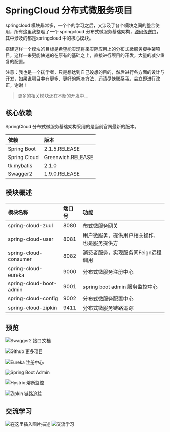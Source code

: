 # SpringCloud 分布式微服务项目

springcloud 模块非常多，一个个的学习之后，又涉及了各个模块之间的整合使用，所有这里我整理了一个 springcloud 分布式微服务基础架构，[源码传送门](https://github.com/Tellsea/spring-cloud-templete)，其中涉及的都是springcloud 中的核心模块。

搭建这样一个模块的目标是希望能实现将来实际应用上的分布式微服务脚手架项目，这样一来更能快速的在原有的基础之上，直接进行项目的开发，大量的减少重复的配置。

注意：我也是一个初学者，只是想达到自己设想的目的，然后进行各方面的设计与开发，如果说项目中有更多、更好的解决方法，还请尽快联系我，会立即进行改正，谢谢！

> 更多的相关模块还在不断的开发中...

## 核心依赖

SpringCloud 分布式微服务基础架构采用的是当前官网最新的版本。

| 依赖 | 版本 |
|:--|:--|
| Spring Boot | 2.1.5.RELEASE |
| Spring Cloud | Greenwich.RELEASE |
| tk.mybatis | 2.1.0 |
| Swagger2 | 1.9.0.RELEASE |

## 模块概述

| 模块名称 | 端口号 | 功能 |
|:--|:--|:--|
| spring-cloud-zuul | 8080 | 布式微服务网关 |
| spring-cloud-user | 8081 | 用户微服务，提供用户相关操作，也是服务提供方 |
| spring-cloud-consumer | 8082 | 消费者服务，实现服务间Feign远程调用 |
| spring-cloud-eureka | 9000 | 分布式微服务注册中心 |
| spring-cloud-boot-admin | 9001 | spring boot admin 服务监控中心 |
| spring-cloud-config | 9002 | 分布式微服务配置中心 |
| spring-cloud-zipkin | 9411 | 分布式微服务链路追踪 |

## 预览

![Swagger2 接口文档](https://github.com/Tellsea/spring-cloud-templete/blob/master/doc/images/1.png)

![Github 更多项目](https://github.com/Tellsea/spring-cloud-templete/blob/master/doc/images/2.png)

![Eureka 注册中心](https://github.com/Tellsea/spring-cloud-templete/blob/master/doc/images/3.png)

![Spring Boot Admin](https://github.com/Tellsea/spring-cloud-templete/blob/master/doc/images/4.png)

![Hystrix 熔断监控](https://github.com/Tellsea/spring-cloud-templete/blob/master/doc/images/5.png)

![Zipkin 链路追踪](https://github.com/Tellsea/spring-cloud-templete/blob/master/doc/images/6.png)

## 交流学习

![在这里插入图片描述](https://github.com/Tellsea/springboot-learn/blob/master/doc/images/emoticon1.jpg)
![交流学习](https://github.com/Tellsea/springboot-learn/blob/master/doc/images/qq-group.png)
